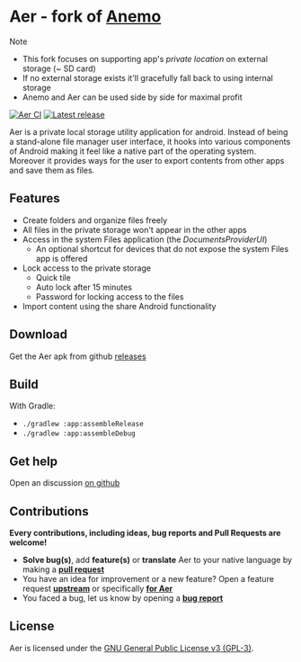 # Aer - fork of [Anemo]

> [!NOTE]  
> - This fork focuses on supporting app's *private location* on external storage (~ SD card)  
> - If no external storage exists it'll gracefully fall back to using internal storage  
> - Anemo and Aer can be used side by side for maximal profit

[Anemo]: https://github.com/2bllw8/anemo

[![Aer CI](https://github.com/nain-F49FF806/anemo-aer/actions/workflows/main.yml/badge.svg)](https://github.com/nain-F49FF806/anemo-aer/actions/workflows/main.yml)
[![Latest release](https://img.shields.io/github/v/release/nain-F49FF806/anemo-aer?label=download)](https://github.com/nain-F49FF806/anemo-aer/releases/latest)

Aer is a private local storage utility application for android.
Instead of being a stand-alone file manager user interface, it hooks into various components of
Android making it feel like a native part of the operating system.
Moreover it provides ways for the user to export contents from other apps and save them as files.

## Features

- Create folders and organize files freely
- All files in the private storage won't appear in the other apps
- Access in the system Files application (the _DocumentsProviderUI_)
    - An optional shortcut for devices that do not expose the system Files app is offered
- Lock access to the private storage
  - Quick tile
  - Auto lock after 15 minutes
  - Password for locking access to the files
- Import content using the share Android functionality

## Download

Get the Aer apk from github [releases](https://github.com/nain-F49FF806/anemo-aer/releases)

<!--- 
[<img src="https://fdroid.gitlab.io/artwork/badge/get-it-on.png"
     alt="Get it on F-Droid"
     height="60">](https://f-droid.org/packages/exe.bbllw8.anemo/)
-->

## Build

With Gradle:
- `./gradlew :app:assembleRelease`
- `./gradlew :app:assembleDebug`

## Get help

Open an discussion [on github](https://github.com/2bllw8/anemo/discussions/new?category=Q-A)

## Contributions

**Every contributions, including ideas, bug reports and Pull Requests are welcome!**

- **Solve bug(s)**, add **feature(s)** or **translate** Aer to your native language by making a **[pull request](https://help.github.com/articles/about-pull-requests/)**
- You have an idea for improvement or a new feature? Open a feature request **[upstream](https://github.com/2bllw8/anemo/issues/new?assignees=&labels=enhancement&template=feature_request.yml&title=[Feature+request]+)** or specifically **[for Aer](https://github.com/nain-F49FF806/anemo-aer/issues/new?assignees=&labels=enhancement&template=feature_request.yml&title=[Feature+request]+)**
- You faced a bug, let us know by opening a **[bug report](https://github.com/nain-F49FF806/anemo-aer/issues/new?assignees=&labels=bug&template=bug_report.yml&title=%5BBug%5D+)**

## License

Aer is licensed under the [GNU General Public License v3 (GPL-3)](http://www.gnu.org/copyleft/gpl.html).

